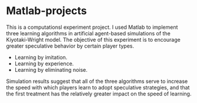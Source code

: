 # Matlab-projects
This is a computationsl experiment project. I used Matlab to implement three learning algorithms in artificial agent-based simulations of the Kiyotaki-Wright model. The objective of this experiment is to encourage greater speculative behavior by certain player types.  
* Learning by imitation. 
* Learning by experience. 
* Learning by eliminating noise. 

Simulation results suggest that all of the three algorithms serve to increase the speed with which players learn to adopt speculative strategies, and that the first treatment has the relatively greater impact on the speed of learning.
